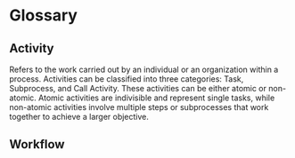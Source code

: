 # Glossary

## Activity

Refers to the work carried out by an individual or an organization within a process.
Activities can be classified into three categories: Task, Subprocess, and Call Activity.
These activities can be either atomic or non-atomic.
Atomic activities are indivisible and represent single tasks, while non-atomic activities involve multiple steps or subprocesses that work together to achieve a larger objective.

## Workflow

